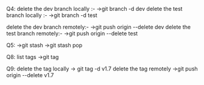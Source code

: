 Q4: delete the dev branch locally :-
 ->git branch -d dev
delete the test branch locally :-
->git branch -d test

delete the dev branch remotely:-
->git push origin --delete dev
delete the test branch remotely:-
->git push origin --delete test

Q5: 
->git stash
->git stash pop

Q8: list tags
->git tag

Q9: 
delete the tag locally
-> git tag -d v1.7
delete the tag remotely
->git push origin --delete v1.7


